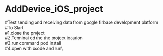 # AddDevice_iOS_project

#Test sending and receiving data from google firbase development platform
\
#To Start\
#1.clone the project\
#2.Terminal cd the the project location\
#3.run command pod install\
#4.open with xcode and run\
